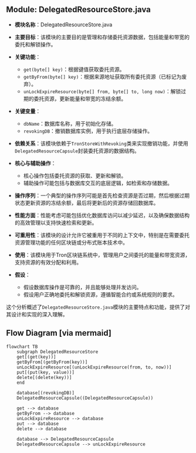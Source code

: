 ## Module: DelegatedResourceStore.java
- **模块名称**：DelegatedResourceStore.java

- **主要目标**：该模块的主要目的是管理和存储委托资源数据，包括能量和带宽的委托和解锁操作。

- **关键功能**：
  - `get(byte[] key)`：根据键值获取委托资源。
  - `getByFrom(byte[] key)`：根据来源地址获取所有委托资源（已标记为废弃）。
  - `unLockExpireResource(byte[] from, byte[] to, long now)`：解锁过期的委托资源，更新能量和带宽的冻结余额。

- **关键变量**：
  - `dbName`：数据库名称，用于初始化存储。
  - `revokingDB`：撤销数据库实例，用于执行底层存储操作。

- **依赖关系**：该模块依赖于`TronStoreWithRevoking`类来实现撤销功能，并使用`DelegatedResourceCapsule`封装委托资源的数据结构。

- **核心与辅助操作**：
  - 核心操作包括委托资源的获取、更新和解锁。
  - 辅助操作可能包括与数据库交互的底层逻辑，如检索和存储数据。

- **操作序列**：一个典型的操作序列可能是首先检查资源是否过期，然后根据过期状态更新资源的冻结余额，最后将更新后的资源存储回数据库。

- **性能方面**：性能考虑可能包括优化数据库访问以减少延迟，以及确保数据结构的高效管理以支持快速检索和更新。

- **可重用性**：该模块的设计允许它被重用于不同的上下文中，特别是在需要委托资源管理功能的任何区块链或分布式账本技术中。

- **使用**：该模块用于Tron区块链系统中，管理用户之间委托的能量和带宽资源，支持资源的有效分配和利用。

- **假设**：
  - 假设数据库操作是可靠的，并且能够处理并发访问。
  - 假设用户正确地委托和解锁资源，遵循智能合约或系统规则的要求。

这个分析概述了`DelegatedResourceStore.java`模块的主要特点和功能，提供了对其设计和实现的深入理解。
## Flow Diagram [via mermaid]
```mermaid
flowchart TB
    subgraph DelegatedResourceStore
    get[(get(key))]
    getByFrom[(getByFrom(key))]
    unLockExpireResource[(unLockExpireResource(from, to, now))]
    put[(put(key, value))]
    delete[(delete(key))]
    end

    database[(revokingDB)]
    DelegatedResourceCapsule((DelegatedResourceCapsule))

    get --> database
    getByFrom --> database
    unLockExpireResource --> database
    put --> database
    delete --> database

    database --> DelegatedResourceCapsule
    DelegatedResourceCapsule --> unLockExpireResource
```
